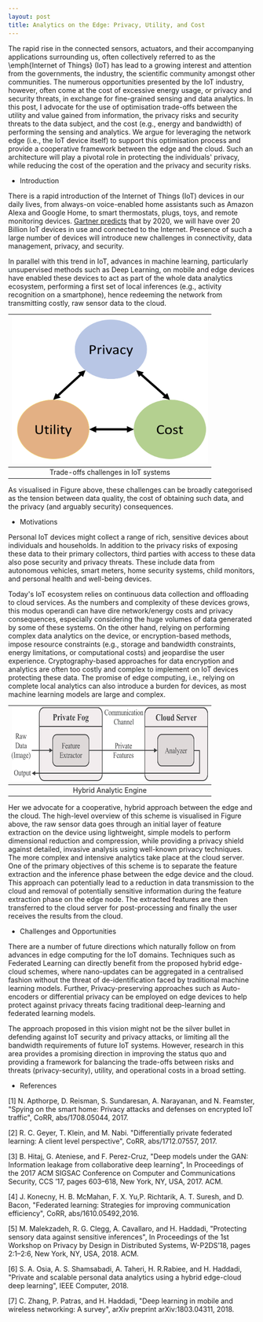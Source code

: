 ```yaml
---
layout: post
title: Analytics on the Edge: Privacy, Utility, and Cost
---
```



The rapid rise in the connected sensors, actuators, and their accompanying applications surrounding us, often collectively referred to as the \emph{Internet of Things} (IoT) has lead to a growing interest and attention from the governments, the industry, the scientific community amongst other communities. The numerous opportunities presented by the IoT industry, however, often come at the cost of excessive energy usage, or privacy and security threats, in exchange for fine-grained sensing and data analytics. In this post, I advocate for the use of optimisation trade-offs between the utility and value gained from information, the privacy risks and security threats to the data subject, and the cost (e.g., energy and bandwidth) of performing the sensing and analytics. We argue for leveraging the network edge (i.e., the IoT device itself) to support this optimisation process and provide a cooperative framework between the edge and the cloud. Such an architecture will play a pivotal role in protecting the individuals' privacy, while reducing the cost of the operation and the privacy and security risks. 

* Introduction

There is a rapid introduction of the Internet of Things (IoT) devices in our daily lives, from always-on voice-enabled home assistants such as Amazon Alexa and Google Home, to smart thermostats, plugs, toys, and remote monitoring devices. [Gartner predicts](https://www.gartner.com/newsroom/id/3598917) that by 2020, we will have over 20 Billion IoT devices in use and connected to the Internet. Presence of such a large number of devices will introduce new challenges in connectivity, data management, privacy, and security.

In parallel with this trend in IoT, advances in machine learning, particularly unsupervised methods such as Deep Learning, on mobile and edge devices have enabled these devices to act as part of the whole data analytics ecosystem, performing a first set of local inferences (e.g., activity recognition on a smartphone), hence redeeming the network from transmitting costly, raw sensor data to the cloud.

| <img src="https://github.com/haddadi/haddadi.github.io/blob/master/images/2018/tradeoff.png?raw=true"  height="300" width="400"> |
|:---:|
| Trade-offs challenges in IoT systems |

As visualised in Figure above, these challenges can be broadly categorised as the tension between data quality, the cost of obtaining such data, and the privacy (and arguably security) consequences.  

* Motivations

Personal IoT devices might collect a range of rich, sensitive devices about individuals and households. In addition to the privacy risks of exposing these data to their primary collectors, third parties with access to these data also pose security and privacy threats. These include data from autonomous vehicles, smart meters, home security systems, child monitors, and personal health and well-being devices.

Today's IoT ecosystem relies on continuous data collection and offloading to cloud services. As the numbers and complexity of these devices grows, this modus operandi can have dire network/energy costs and privacy consequences, especially considering the huge volumes of data generated by some of these systems. On the other hand, relying on performing complex data analytics on the device, or encryption-based methods, impose resource constraints (e.g., storage and bandwidth constraints, energy limitations, or computational costs) and jeopardise the user experience. Cryptography-based approaches for data encryption and analytics are often too costly and complex to implement on IoT devices protecting these data. The promise of edge computing, i.e., relying on complete local analytics can also introduce a burden for devices, as most machine learning models are large and complex. 

| <img src="https://github.com/haddadi/haddadi.github.io/blob/master/images/2018/HybridEngine.png?raw=true"  height="150" width="400"> |
|:---:|
| Hybrid Analytic Engine |

Her we advocate for a cooperative, hybrid approach between the edge and the cloud. The high-level overview of this scheme is visualised in Figure above, the raw sensor data goes through an initial layer of feature extraction on the device using lightweight, simple models to perform dimensional reduction and compression, while providing a privacy shield against detailed, invasive analysis using well-known privacy techniques. The more complex and intensive analytics take place at the cloud server. One of the primary objectives of this scheme is to separate the feature extraction and the inference phase between the edge device and the cloud. This approach can potentially lead to a reduction in data transmission to the cloud and removal of potentially sensitive information during the feature extraction phase on the edge node. The extracted features are then transferred to the cloud server for post-processing and finally the user receives the results from the cloud. 

* Challenges and Opportunities

There are a number of future directions which naturally follow on from advances in edge computing for the IoT domains. Techniques such as Federated Learning can directly benefit from the proposed hybrid edge-cloud schemes, where nano-updates can be aggregated in a centralised fashion without the threat of de-identification faced by traditional machine learning models. Further, Privacy-preserving approaches such as Auto-encoders or differential privacy can be employed on edge devices to help protect against privacy threats facing traditional deep-learning and federated learning models.

The approach proposed in this vision might not be the silver bullet in defending against IoT security and privacy attacks, or limiting all the bandwidth requirements of future IoT systems. However, research in this area provides a promising direction in improving the status quo and providing a framework for balancing the trade-offs between risks and threats (privacy-security), utility, and operational costs in a broad setting. 

* References

[1]  N. Apthorpe, D. Reisman, S. Sundaresan, A. Narayanan, and N. Feamster, "Spying on the smart home: Privacy attacks and defenses on encrypted IoT traffic", CoRR, abs/1708.05044, 2017.

[2]  R. C. Geyer, T. Klein, and M. Nabi. "Differentially private federated learning: A client level perspective", CoRR, abs/1712.07557, 2017.

[3]  B. Hitaj, G. Ateniese, and F. Perez-Cruz, "Deep models under the GAN: Information leakage from collaborative deep learning", In Proceedings of the 2017 ACM SIGSAC Conference on Computer and Communications Security, CCS ’17, pages 603–618, New York, NY, USA, 2017. ACM.

[4]  J. Konecny, H. B. McMahan, F. X. Yu,P. Richtarik, A. T. Suresh, and D. Bacon, "Federated learning:  Strategies for improving communication efficiency", CoRR, abs/1610.05492,2016.

[5]  M. Malekzadeh, R. G. Clegg, A. Cavallaro, and H. Haddadi, "Protecting sensory data against sensitive inferences", In Proceedings of the 1st Workshop on Privacy by Design in Distributed Systems, W-P2DS’18, pages 2:1–2:6, New York, NY, USA, 2018. ACM.

[6]  S. A. Osia, A. S. Shamsabadi, A. Taheri, H. R.Rabiee, and H. Haddadi, "Private and scalable personal data analytics using a hybrid edge-cloud deep learning", IEEE Computer, 2018.

[7]  C. Zhang, P. Patras, and H. Haddadi, "Deep learning in mobile and wireless networking:  A survey", arXiv preprint arXiv:1803.04311, 2018.





